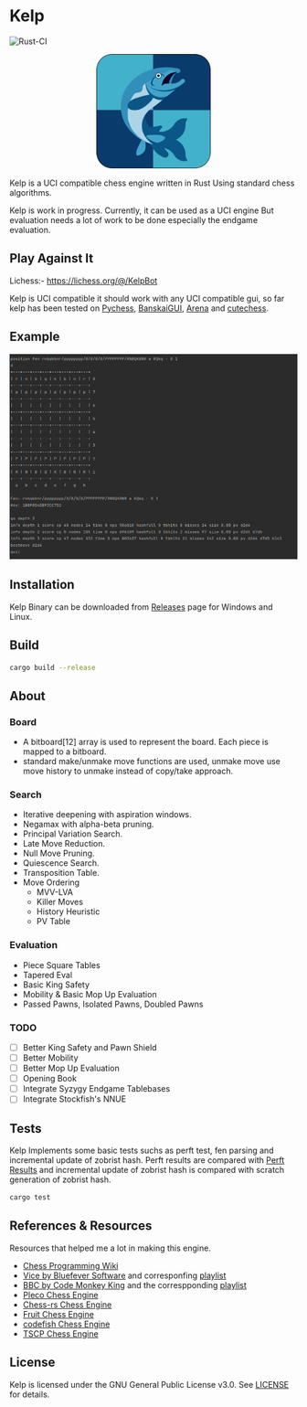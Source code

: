 # Kelp

![Rust-CI](https://github.com/gautam8404/kelp/actions/workflows/rust-ci.yml/badge.svg)

<p align="center">
    <img src="img/kelp.png" alt="Kelp" width="200">
</p>

Kelp is a UCI compatible chess engine written in Rust Using standard chess algorithms.

Kelp is work in progress. Currently, it can be used as a UCI engine But evaluation needs a lot of work to be done especially the endgame evaluation.

## Play Against It


Lichess:- https://lichess.org/@/KelpBot

Kelp is UCI compatible it should work with any UCI compatible gui, so far kelp has been tested on [Pychess](https://github.com/pychess/pychess), [BanskaiGUI](https://banksiagui.com/), [Arena](http://www.playwitharena.de/) and [cutechess](https://cutechess.com/).


## Example

![Example](img/example.png)  

## Installation

Kelp Binary can be downloaded from [Releases](https://github.com/gautam8404/kelp/releases) page for Windows and Linux.

## Build

```bash
cargo build --release
```

## About

### Board
- A bitboard[12] array is used to represent the board. Each piece is mapped to a bitboard.
- standard make/unmake move functions are used, unmake move use move history to unmake instead of copy/take approach.

### Search
- Iterative deepening with aspiration windows.
- Negamax with alpha-beta pruning.
- Principal Variation Search.
- Late Move Reduction.
- Null Move Pruning.
- Quiescence Search.
- Transposition Table.
- Move Ordering
  - MVV-LVA
  - Killer Moves
  - History Heuristic
  - PV Table

### Evaluation
- Piece Square Tables
- Tapered Eval
- Basic King Safety
- Mobility & Basic Mop Up Evaluation
- Passed Pawns, Isolated Pawns, Doubled Pawns

### TODO
- [ ] Better King Safety and Pawn Shield
- [ ] Better Mobility
- [ ] Better Mop Up Evaluation
- [ ] Opening Book
- [ ] Integrate Syzygy Endgame Tablebases
- [ ] Integrate Stockfish's NNUE

## Tests

Kelp Implements some basic tests suchs as perft test, fen parsing and incremental update of zobrist hash.
Perft results are compared with [Perft Results](https://www.chessprogramming.org/Perft_Results) and incremental update of zobrist hash is compared with scratch generation of zobrist hash.

```bash
cargo test
```

## References & Resources

Resources that helped me a lot in making this engine.

- [Chess Programming Wiki](https://www.chessprogramming.org/Main_Page)
- [Vice by Bluefever Software](https://github.com/bluefeversoft/vice) and corresponfing [playlist](https://www.youtube.com/playlist?list=PLZ1QII7yudbc-Ky058TEaOstZHVbT-2hg)
- [BBC by Code Monkey King](https://github.com/maksimKorzh/bbc) and the correspponding [playlist](https://www.youtube.com/playlist?list=PLmN0neTso3Jxh8ZIylk74JpwfiWNI76Cs)
- [Pleco Chess Engine](https://github.com/pleco-rs/Pleco)
- [Chess-rs Chess Engine](https://github.com/ParthPant/chess-rs)
- [Fruit Chess Engine](https://github.com/Warpten/Fruit-2.1)
- [codefish Chess Engine](https://github.com/jsilll/codfish)
- [TSCP Chess Engine](http://www.tckerrigan.com/Chess/TSCP/)

## License
Kelp is licensed under the GNU General Public License v3.0. See [LICENSE](LICENSE) for details.
